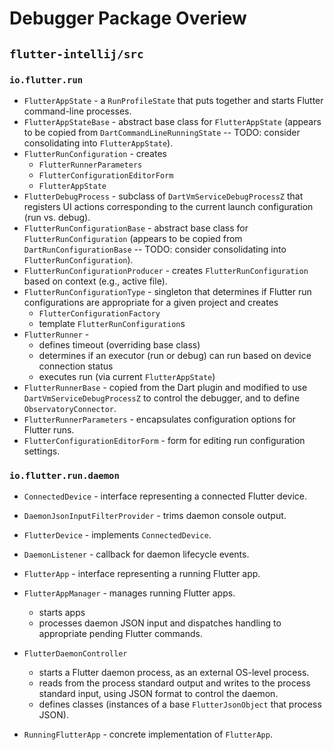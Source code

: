 # Debugger Package Overiew

## `flutter-intellij/src`

### `io.flutter.run`

* `FlutterAppState` - a `RunProfileState` that puts together and starts Flutter command-line processes.
* `FlutterAppStateBase` - abstract base class for `FlutterAppState` (appears to be copied from
`DartCommandLineRunningState` -- TODO: consider consolidating into `FlutterAppState`).
* `FlutterRunConfiguration` - creates 
  * `FlutterRunnerParameters`
  * `FlutterConfigurationEditorForm`
  * `FlutterAppState`
* `FlutterDebugProcess` -  subclass of `DartVmServiceDebugProcessZ` that registers UI actions corresponding
  to the current launch configuration (run vs. debug).
* `FlutterRunConfigurationBase` - abstract base class for `FlutterRunConfiguration` (appears to be
copied from `DartRunConfigurationBase` -- TODO: consider consolidating into `FlutterRunConfiguration`).
* `FlutterRunConfigurationProducer` - creates `FlutterRunConfiguration` based on context (e.g., 
active file).
* `FlutterRunConfigurationType` - singleton that determines if Flutter run configurations are 
appropriate for a given project and creates
  * `FlutterConfigurationFactory`
  * template `FlutterRunConfiguration`s
* `FlutterRunner` -
  * defines timeout (overriding base class)
  * determines if an executor (run or debug) can run based on device connection status
  * executes run (via current `FlutterAppState`)
* `FlutterRunnerBase` - copied from the Dart plugin and modified to use `DartVmServiceDebugProcessZ`
 to control the debugger, and to define `ObservatoryConnector`.
* `FlutterRunnerParameters` - encapsulates configuration options for Flutter runs.
* `FlutterConfigurationEditorForm` - form for editing run configuration settings.

### `io.flutter.run.daemon`

* `ConnectedDevice` - interface representing a connected Flutter device.
* `DaemonJsonInputFilterProvider` - trims daemon console output.
* `FlutterDevice` - implements `ConnectedDevice`.
* `DaemonListener` - callback for daemon lifecycle events.
* `FlutterApp` - interface representing a running Flutter app.
* `FlutterAppManager` - manages running Flutter apps.
  * starts apps
  * processes daemon JSON input and dispatches handling to appropriate pending Flutter commands.
* `FlutterDaemonController`
  * starts a Flutter daemon process, as an external OS-level process.
  * reads from the process standard output and writes to the process standard input, using JSON
  format to control the daemon.
  * defines classes (instances of a base `FlutterJsonObject` that process JSON).

* `RunningFlutterApp` - concrete implementation of `FlutterApp`.

